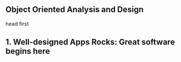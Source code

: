 ## Object Oriented Analysis and Design

head first

## 1. Well-designed Apps Rocks: Great software begins here

